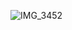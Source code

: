 ![IMG_3452](https://github.com/isikozguntopal/CardWorkoutGame/assets/150266122/880e32c3-2fc3-4071-8385-67e2ce3e118f)
